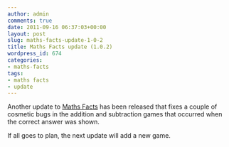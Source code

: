 ```yaml
---
author: admin
comments: true
date: 2011-09-16 06:37:03+00:00
layout: post
slug: maths-facts-update-1-0-2
title: Maths Facts update (1.0.2)
wordpress_id: 674
categories:
- maths-facts
tags:
- maths facts
- update
---
```


Another update to [Maths Facts](/apps/maths-facts/) has been released that fixes a couple of cosmetic bugs in the addition and subtraction games that occurred when the correct answer was shown.

If all goes to plan, the next update will add a new game.
